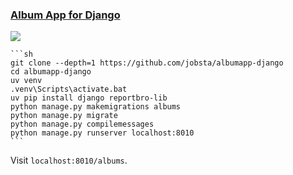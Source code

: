 ### [Album App for Django](https://github.com/jobsta/albumapp-django)

![](https://img.shields.io/github/license/jobsta/albumapp-django)

````{tab} From source
```sh
git clone --depth=1 https://github.com/jobsta/albumapp-django
cd albumapp-django
uv venv
.venv\Scripts\activate.bat
uv pip install django reportbro-lib
python manage.py makemigrations albums
python manage.py migrate
python manage.py compilemessages
python manage.py runserver localhost:8010
```
````

Visit `localhost:8010/albums`.